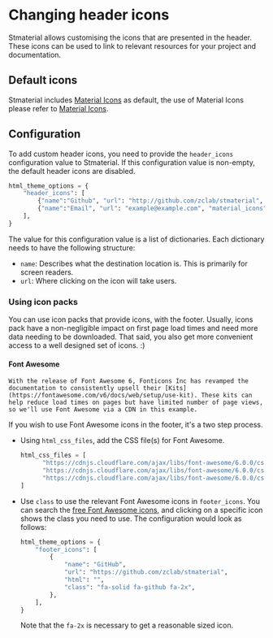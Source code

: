 # Changing header icons

Stmaterial allows customising the icons that are presented in the header. These icons can be used to link to relevant resources for your project and documentation.

## Default icons

Stmaterial includes [Material Icons](https://marella.me/material-icons/demo/) as default, the use of Material Icons please refer to [Material Icons](https://marella.me/material-icons/demo/).

## Configuration

To add custom header icons, you need to provide the `header_icons` configuration value to Stmaterial. If this configuration value is non-empty, the default header icons are disabled.

```python
html_theme_options = {
    "header_icons": [
        {"name":"Github", "url": "http://github.com/zclab/stmaterial", "svg":"github.svg"},
        {"name":"Email", "url": "example@example.com", "material_icons":"email"},
    ],
}
```

The value for this configuration value is a list of dictionaries. Each dictionary needs to have the following structure:

- `name`: Describes what the destination location is. This is primarily for screen readers.
- `url`: Where clicking on the icon will take users.

### Using icon packs

You can use icon packs that provide icons, with the footer. Usually, icons pack have a non-negligible impact on first page load times and need more data needing to be downloaded. That said, you also get more convenient access to a well designed set of icons. :)

#### Font Awesome

```{note}
With the release of Font Awesome 6, Fonticons Inc has revamped the documentation to consistently upsell their [Kits](https://fontawesome.com/v6/docs/web/setup/use-kit). These kits can help reduce load times on pages but have limited number of page views, so we'll use Font Awesome via a CDN in this example.
```

If you wish to use Font Awesome icons in the footer, it's a two step process.

- Using `html_css_files`, add the CSS file(s) for Font Awesome.

  ```py
  html_css_files = [
        "https://cdnjs.cloudflare.com/ajax/libs/font-awesome/6.0.0/css/fontawesome.min.css",
        "https://cdnjs.cloudflare.com/ajax/libs/font-awesome/6.0.0/css/solid.min.css",
        "https://cdnjs.cloudflare.com/ajax/libs/font-awesome/6.0.0/css/brands.min.css",
  ]
  ```

- Use `class` to use the relevant Font Awesome icons in `footer_icons`. You can search the [free Font Awesome icons](https://fontawesome.com/v6/search?s=solid%2Cbrands), and clicking on a specific icon shows the class you need to use. The configuration would look as follows:

  ```py
  html_theme_options = {
      "footer_icons": [
          {
              "name": "GitHub",
              "url": "https://github.com/zclab/stmaterial",
              "html": "",
              "class": "fa-solid fa-github fa-2x",
          },
      ],
  }
  ```

  Note that the `fa-2x` is necessary to get a reasonable sized icon.

[^1]: Yes, I'm aware that it can be argued that embedding raw HTML in a `conf.py` file is... ugly. :)
[^2]: You need to use your browser's developer tools to get the SVG directly from the page: inspect element + copy svg element (ctrl+c) + paste.
